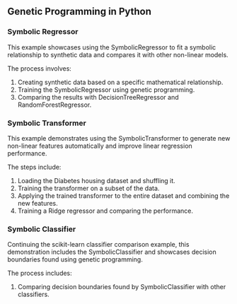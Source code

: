 ## Genetic Programming in Python

### Symbolic Regressor 
This example showcases using the SymbolicRegressor to fit a symbolic relationship to synthetic data and compares it with other non-linear models.

The process involves:

1. Creating synthetic data based on a specific mathematical relationship.
2. Training the SymbolicRegressor using genetic programming.
3. Comparing the results with DecisionTreeRegressor and RandomForestRegressor.

### Symbolic Transformer
This example demonstrates using the SymbolicTransformer to generate new non-linear features automatically and improve linear regression performance.

The steps include:

1. Loading the Diabetes housing dataset and shuffling it.
2. Training the transformer on a subset of the data.
3. Applying the trained transformer to the entire dataset and combining the new features.
4. Training a Ridge regressor and comparing the performance.

### Symbolic Classifier
Continuing the scikit-learn classifier comparison example, this demonstration includes the SymbolicClassifier and showcases decision boundaries found using genetic programming.

The process includes:

1. Comparing decision boundaries found by SymbolicClassifier with other classifiers.


